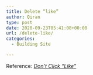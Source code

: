 ```yaml
---
title: Delete “like”
author: Qiran
type: post
date: 2020-09-23T05:41:08+00:00
url: /delete-like/
categories:
  - Building Site

---
```

Reference: _[Don’t Click “Like”][1]_

 [1]: https://www.liuqiran.com/2020/08/12/dont-click-like/